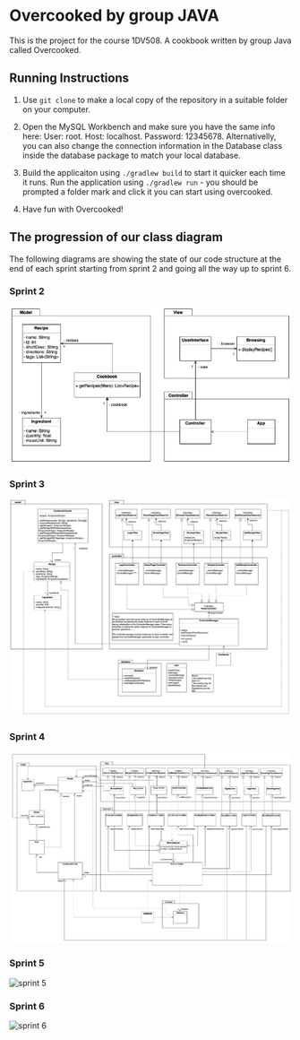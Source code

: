# Overcooked by group JAVA

This is the project for the course 1DV508. A cookbook written by group Java called Overcooked.

## Running Instructions

1. Use `git clone` to make a local copy of the repository in a suitable folder on your computer.

2. Open the MySQL Workbench and make sure you have the same info here: User: root.  Host: localhost.  Password: 12345678. Alternativelly, you can also change the connection information in the Database class inside the database package to match your local database.

3. Build the applicaiton using `./gradlew build` to start it quicker each time it runs. Run the application using `./gradlew run` - you should be prompted a folder mark and click it you can start using overcooked.

4. Have fun with Overcooked!


## The progression of our class diagram

The following diagrams are showing the state of our code structure at the end of each sprint starting from sprint 2 and going all the way up to sprint 6.

### Sprint 2
![sprint 2](img/ClassDiagram-sprint2.png)

### Sprint 3
![sprint 3](img/ClassDiagram-sprint3.png)

### Sprint 4
![sprint 4](img/ClassDiagram-sprint4.png)

### Sprint 5
![sprint 5](img/ClassDiagram-sprint5.png)

### Sprint 6
![sprint 6](img/ClassDiagram-sprint6.png)
